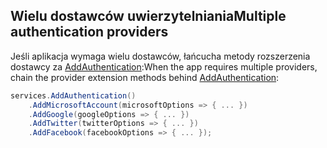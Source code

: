 ## <a name="multiple-authentication-providers"></a><span data-ttu-id="e01a9-101">Wielu dostawców uwierzytelniania</span><span class="sxs-lookup"><span data-stu-id="e01a9-101">Multiple authentication providers</span></span>

<span data-ttu-id="e01a9-102">Jeśli aplikacja wymaga wielu dostawców, łańcucha metody rozszerzenia dostawcy za [AddAuthentication](/dotnet/api/microsoft.extensions.dependencyinjection.authenticationservicecollectionextensions.addauthentication):</span><span class="sxs-lookup"><span data-stu-id="e01a9-102">When the app requires multiple providers, chain the provider extension methods behind [AddAuthentication](/dotnet/api/microsoft.extensions.dependencyinjection.authenticationservicecollectionextensions.addauthentication):</span></span>

```csharp
services.AddAuthentication()
    .AddMicrosoftAccount(microsoftOptions => { ... })
    .AddGoogle(googleOptions => { ... })
    .AddTwitter(twitterOptions => { ... })
    .AddFacebook(facebookOptions => { ... });
```
